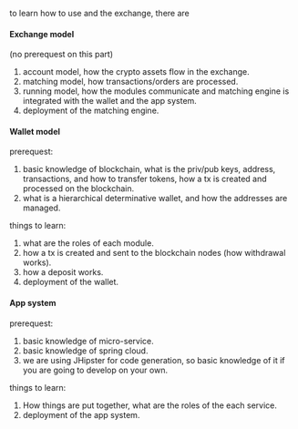 to learn how to use and the exchange, there are 

#### Exchange model

\(no prerequest on this part\)

1. account model, how the crypto assets flow in the exchange.
2. matching model, how transactions/orders are processed.
3. running model, how the modules communicate and matching engine is integrated with the wallet and the app system.
4. deployment of the matching engine.

#### Wallet model

prerequest:

1. basic knowledge of blockchain, what is the priv/pub keys, address, transactions, and how to transfer tokens, how a tx is created and processed on the blockchain.
2. what is a hierarchical determinative wallet, and how the addresses are managed.

things to learn:

1. what are the roles of each module.
2. how a tx is created and sent to the blockchain nodes \(how withdrawal works\).
3. how a deposit works.
4. deployment of the wallet.

#### App system

prerequest:

1. basic knowledge of micro-service.
2. basic knowledge of spring cloud.
3. we are using JHipster for code generation, so basic knowledge of it if you are going to develop on your own.

things to learn:

1. How things are put together, what are the roles of the each service.
2. deployment of the app system.





